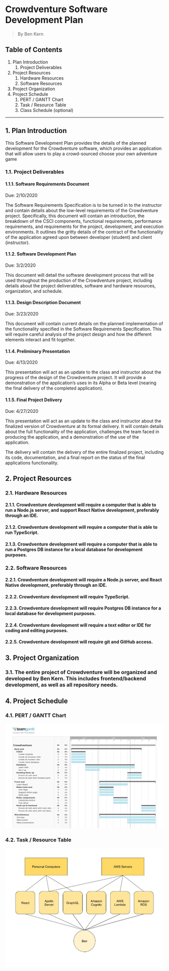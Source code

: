 # Crowdventure Software Development Plan

> By Ben Kern

## Table of Contents

1. Plan Introduction
   1. Project Deliverables
2. Project Resources
   1. Hardware Resources
   2. Software Resources
3. Project Organization
4. Project Schedule
   1. PERT / GANTT Chart
   2. Task / Resource Table
   3. Class Schedule (optional)

---

## 1. Plan Introduction

This Software Development Plan provides the details of the planned development for the Crowdventure software, which provides an application that will allow users to play a crowd-sourced choose your own adventure game

### 1.1. Project Deliverables

#### 1.1.1. Software Requirements Document

Due: 2/10/2020

The Software Requirements Specification is to be turned in to the instructor and contain details about the low-level requirements of the Crowdventure project. Specifically, this document will contain an introduction, the breakdown of the CSCI components, functional requirements, performance requirements, and requirements for the project, development, and execution environments. It outlines the gritty details of the contract of the functionality of the application agreed upon between developer (student) and client (instructor).

#### 1.1.2. Software Development Plan

Due: 3/2/2020

This document will detail the software development process that will be used throughout the production of the Crowdventure project, including details about the project deliverables, software and hardware resources, organization, and schedule.

#### 1.1.3. Design Description Document

Due: 3/23/2020

This document will contain current details on the planned implementation of the functionality specified in the Software Requirements Specification. This will require careful analysis of the project design and how the different elements interact and fit together.

#### 1.1.4. Preliminary Presentation

Due: 4/13/2020

This presentation will act as an update to the class and instructor about the progress of the design of the Crowdventure project. It will provide a demonstration of the application’s uses in its Alpha or Beta level (nearing the final delivery of the completed application).

#### 1.1.5. Final Project Delivery

Due: 4/27/2020

This presentation will act as an update to the class and instructor about the finalized version of Crowdventure at its formal delivery. It will contain details about the full functionality of the application, challenges the team faced in producing the application, and a demonstration of the use of the application.

The delivery will contain the delivery of the entire finalized project, including its code, documentation, and a final report on the status of the final applications functionality.

## 2. Project Resources

### 2.1. Hardware Resources

#### 2.1.1. Crowdventure development will require a computer that is able to run a Node.js server, and support React Native development, preferably through an IDE.

#### 2.1.2. Crowdventure development will require a computer that is able to run TypeScript.

#### 2.1.3. Crowdventure development will require a computer that is able to run a Postgres DB instance for a local database for development purposes.

### 2.2. Software Resources

#### 2.2.1. Crowdventure development will require a Node.js server, and React Native development, preferably through an IDE.

#### 2.2.2. Crowdventure development will require TypeScript.

#### 2.2.3. Crowdventure development will require Postgres DB instance for a local database for development purposes.

#### 2.2.4. Crowdventure development will require a text editor or IDE for coding and editing purposes.

#### 2.2.5. Crowdventure development will require git and GitHub access.

## 3. Project Organization

### 3.1. The entire project of Crowdventure will be organized and developed by Ben Kern. This includes frontend/backend development, as well as all repository needs.

## 4. Project Schedule

### 4.1. PERT / GANTT Chart

![Gantt Chart](CrowdventureGantt.jpg)

### 4.2. Task / Resource Table

![Task Resource Table](taskResource.jpg)
